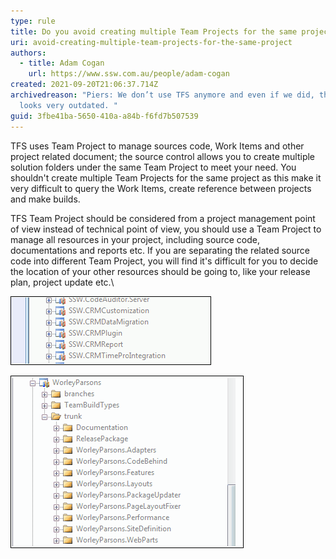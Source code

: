 ```yaml
---
type: rule
title: Do you avoid creating multiple Team Projects for the same project?
uri: avoid-creating-multiple-team-projects-for-the-same-project
authors:
  - title: Adam Cogan
    url: https://www.ssw.com.au/people/adam-cogan
created: 2021-09-20T21:06:37.714Z
archivedreason: "Piers: We don’t use TFS anymore and even if we did, this rule
  looks very outdated. "
guid: 3fbe41ba-5650-410a-a84b-f6fd7b507539
---
```

TFS uses Team Project to manage sources code, Work Items and other project related document; the source control allows you to create multiple solution folders under the same Team Project to meet your need. You shouldn't create multiple Team Projects for the same project as this make it very difficult to query the Work Items, create reference between projects and make builds.

TFS Team Project should be considered from a project management point of view instead of technical point of view, you should use a Team Project to manage all resources in your project, including source code, documentations and reports etc. If you are separating the related source code into different Team Project, you will find it's difficult for you to decide the location of your other resources should be going to, like your release plan, project update etc.\
<!--endintro-->

![Figure: Bad Example - Multiple Team Projects for the same product](/rules/avoid-creating-multiple-team-projects-for-the-same-project/bad-multiple-projects.gif)



![Figure: Good Example - Multiple solution folders in the same Team Project](/rules/avoid-creating-multiple-team-projects-for-the-same-project/good-multiple-folders.gif)
